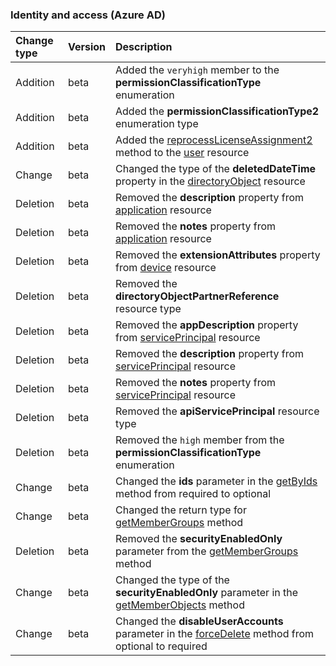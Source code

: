 ### Identity and access (Azure AD)

| **Change type** | **Version** | **Description** |
|:---|:---|:---|
|Addition|beta|Added the `veryhigh` member to the **permissionClassificationType** enumeration|
|Addition|beta|Added the **permissionClassificationType2** enumeration type|
|Addition|beta|Added the [reprocessLicenseAssignment2](/graph/api/user-reprocessLicenseAssignment2?view=graph-rest-beta) method to the [user](/graph/api/resources/user?view=graph-rest-beta) resource|
|Change|beta|Changed the type of the **deletedDateTime** property in the [directoryObject](/graph/api/resources/directoryObject?view=graph-rest-beta) resource|
|Deletion|beta|Removed the **description** property from [application](/graph/api/resources/application?view=graph-rest-beta) resource|
|Deletion|beta|Removed the **notes** property from [application](/graph/api/resources/application?view=graph-rest-beta) resource|
|Deletion|beta|Removed the **extensionAttributes** property from [device](/graph/api/resources/device?view=graph-rest-beta) resource|
|Deletion|beta|Removed the **directoryObjectPartnerReference** resource type|
|Deletion|beta|Removed the **appDescription** property from [servicePrincipal](/graph/api/resources/servicePrincipal?view=graph-rest-beta) resource|
|Deletion|beta|Removed the **description** property from [servicePrincipal](/graph/api/resources/servicePrincipal?view=graph-rest-beta) resource|
|Deletion|beta|Removed the **notes** property from [servicePrincipal](/graph/api/resources/servicePrincipal?view=graph-rest-beta) resource|
|Deletion|beta|Removed the **apiServicePrincipal** resource type|
|Deletion|beta|Removed the `high` member from the **permissionClassificationType** enumeration|
|Change|beta|Changed the **ids** parameter in the [getByIds](/graph/api/directoryObject-getByIds?view=graph-rest-beta) method from required to optional|
|Change|beta|Changed the return type for [getMemberGroups](/graph/api/directoryObject-getMemberGroups?view=graph-rest-beta) method|
|Deletion|beta|Removed the **securityEnabledOnly** parameter from the [getMemberGroups](/graph/api/directoryObject-getMemberGroups?view=graph-rest-beta) method|
|Change|beta|Changed the type of the **securityEnabledOnly** parameter in the [getMemberObjects](/graph/api/directoryObject-getMemberObjects?view=graph-rest-beta) method|
|Change|beta|Changed the **disableUserAccounts** parameter in the [forceDelete](/graph/api/domain-forceDelete?view=graph-rest-beta) method from optional to required|
